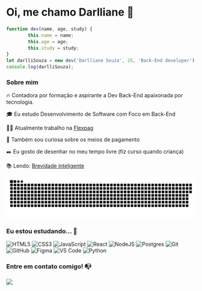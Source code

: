 # Oi, me chamo Darlliane 👋

```javascript
function dev(name, age, study) {
        this.name = name;
        this.age = age;
        this.study = study;
}
let darlliSouza = new dev('Darlliane Souza', 25, 'Back-End developer');
console.log(darlliSouza);
```

### Sobre mim

🔥 Contadora por formação e aspirante a Dev Back-End apaixonada por tecnologia.

🎓 Eu estudo Desenvolvimento de Software com Foco em Back-End

👨‍💻 Atualmente trabalho na [Flexpag](https://flexpag.com/)

🔎 Também sou curiosa sobre os meios de pagamento

✒️ Eu gosto de desenhar no meu tempo livre (fiz curso quando criança)

📚 Lendo: [Brevidade inteligente](https://www.amazon.com.br/Brevidade-inteligente-poder-poucas-palavras/dp/6555646659/ref=asc_df_6555646659/?tag=googleshopp00-20&linkCode=df0&hvadid=647541500350&hvpos=&hvnetw=g&hvrand=9380680134921859369&hvpone=&hvptwo=&hvqmt=&hvdev=c&hvdvcmdl=&hvlocint=&hvlocphy=9047761&hvtargid=pla-2199743763814&psc=1)

![snake gif](https://github.com/Darllisouza/Darllisouza/blob/output/github-contribution-grid-snake.svg)  


### Eu estou estudando... 🧩

![HTML5](https://img.shields.io/badge/html5-%23E34F26.svg?style=for-the-badge&logo=html5&logoColor=white)
![CSS3](https://img.shields.io/badge/css3-%231572B6.svg?style=for-the-badge&logo=css3&logoColor=white)
![JavaScript](https://img.shields.io/badge/javascript-%23323330.svg?style=for-the-badge&logo=javascript&logoColor=%23F7DF1E)
![React](https://img.shields.io/badge/react-%2320232a.svg?style=for-the-badge&logo=react&logoColor=%2361DAFB)
![NodeJS](https://img.shields.io/badge/node.js-6DA55F?style=for-the-badge&logo=node.js&logoColor=white)
![Postgres](https://img.shields.io/badge/postgres-%23316192.svg?style=for-the-badge&logo=postgresql&logoColor=white)
![Git](https://img.shields.io/badge/git-%23F05033.svg?style=for-the-badge&logo=git&logoColor=white)
![GitHub](https://img.shields.io/badge/github-%23121011.svg?style=for-the-badge&logo=github&logoColor=white)
![Figma](https://img.shields.io/badge/figma-%23F24E1E.svg?style=for-the-badge&logo=figma&logoColor=white)
![VS Code](https://img.shields.io/badge/VS%20Code-0078d7.svg?style=for-the-badge&logo=visual-studio-code&logoColor=white)
![Python](https://img.shields.io/badge/python-6DA55F?style=for-the-badge&logo=python&logoColor=white)

### Entre em contato comigo! 📭

<a href="https://www.linkedin.com/in/darllianesouza/" target="_blank"><img src="https://img.shields.io/badge/-LinkedIn-%230077B5?style=for-the-badge&logo=linkedin&logoColor=white" target="_blank"></a>   
</div>
